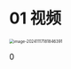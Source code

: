 # 01 视频

<img src="https://cvp.oss-cn-shanghai.aliyuncs.com/202411171818472.png" alt="image-20241117181846391" style="zoom:50%;" />





















































0
